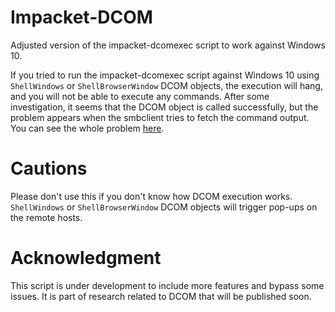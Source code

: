# Impacket-DCOM
Adjusted version of the impacket-dcomexec script to work against Windows 10.

If you tried to run the impacket-dcomexec script against Windows 10 using `ShellWindows` or `ShellBrowserWindow` DCOM objects, the execution will hang, and you will not be able to execute any commands. After some investigation, it seems that the DCOM object is called successfully, but the problem appears when the smbclient tries to fetch the command output. You can see the whole problem [here](https://github.com/fortra/impacket/issues/1666).

# Cautions
Please don't use this if you don't know how DCOM execution works. `ShellWindows` or `ShellBrowserWindow` DCOM objects will trigger pop-ups on the remote hosts.

# Acknowledgment
This script is under development to include more features and bypass some issues. It is part of research related to DCOM that will be published soon.
